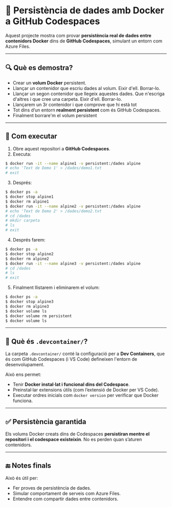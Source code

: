 # 💾 Persistència de dades amb Docker a GitHub Codespaces

Aquest projecte mostra com provar **persistència real de dades entre contenidors Docker** dins de **GitHub Codespaces**, simulant un entorn com Azure Files.

---

## 🔍 Què es demostra?

- Crear un **volum Docker** persistent.
- Llançar un contenidor que escriu dades al volum. Eixir d'ell. Borrar-lo.
- Llançar un segon contenidor que llegeix aquestes dades. Que n'escriga d'altres i que cree una carpeta. Eixir d'ell. Borrar-lo.
- Llançarem un 3r contenidor i que comprove que hi està tot
- Tot dins d’un entorn **realment persistent** com és GitHub Codespaces.
- Finalment borrare'm el volum persistent

---

## 🚀 Com executar

1. Obre aquest repositori a **GitHub Codespaces**.
2. Executa:

```bash
$ docker run -it --name alpine1 -v persistent:/dades alpine
# echo 'Text de Demo 1' > /dades/demo1.txt
# exit
```

3. Després:

```bash
$ docker ps -a
$ docker stop alpine1
$ docker rm alpine1
$ docker run -it --name alpine2 -v persistent:/dades alpine
# echo 'Text de Demo 2' > /dades/demo2.txt
# cd /dades
# mkdir carpeta
# ls
# exit
```
4. Després farem:

```bash
$ docker ps -a
$ docker stop alpine2
$ docker rm alpine2
$ docker run -it --name alpine3 -v persistent:/dades alpine
# cd /dades
# ls
# exit
```

5. Finalment llistarem i eliminarem el volum:

```bash
$ docker ps -a
$ docker stop alpine3
$ docker rm alpine3
$ docker volume ls
$ docker volume rm persistent
$ docker volume ls
```
---

## 🧠 Què és `.devcontainer/`?

La carpeta `.devcontainer/` conté la configuració per a **Dev Containers**, que és com GitHub Codespaces (i VS Code) defineixen l'entorn de desenvolupament.

Això ens permet:
- Tenir **Docker instal·lat i funcional dins del Codespace**.
- Preinstal·lar extensions útils (com l’extensió de Docker per VS Code).
- Executar ordres inicials com `docker version` per verificar que Docker funciona.

---

## ✅ Persistència garantida

Els volums Docker creats dins de Codespaces **persistiran mentre el repositori i el codespace existeixin**. No es perden quan s’aturen contenidors.

---

## 🔚 Notes finals

Això és útil per:
- Fer proves de persistència de dades.
- Simular comportament de serveis com Azure Files.
- Entendre com compartir dades entre contenidors.
